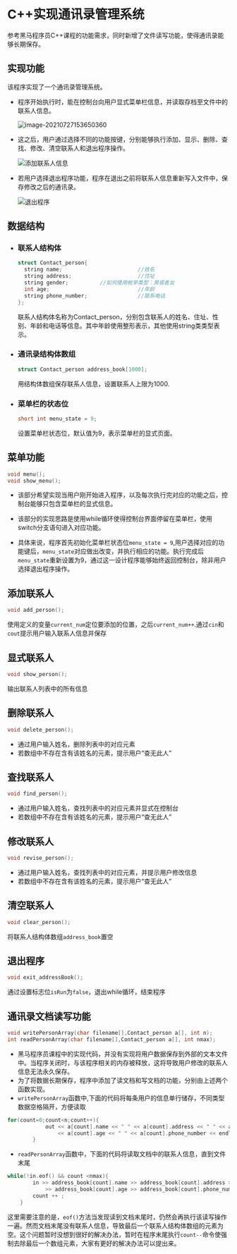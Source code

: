 # C++实现通讯录管理系统
参考黑马程序员C++课程的功能需求，同时新增了文件读写功能，使得通讯录能够长期保存。

## 实现功能

该程序实现了一个通讯录管理系统。

- 程序开始执行时，能在控制台向用户显式菜单栏信息，并读取存档至[](addressBook/addressBook.txt)文件中的联系人信息。

  <img src="https://github.com/ch1102256774/addressBook-amanagement-system/tree/main/image/menu.PNG" alt="image-20210727153650360" style="zoom:100%;" />

- 这之后，用户通过选择不同的功能按键，分别能够执行添加、显示、删除、查找、修改、清空联系人和退出程序操作。

  ![添加联系人信息](https://github.com/ch1102256774/addressBook-amanagement-system/tree/main/image/add.png)

- 若用户选择退出程序功能，程序在退出之前将联系人信息重新写入[](addressBook/addressBook.txt)文件中，保存修改之后的通讯录。

  ![退出程序](https://github.com/ch1102256774/addressBook-amanagement-system/tree/main/image/exit.png)

## 数据结构

- ### 联系人结构体

  ```c++
  struct Contact_person{		
  	string name;						//姓名 
  	string address;						//住址 
  	string gender;			//如何使用枚举类型：男或者女 
  	int age;							//年龄 
  	string phone_number; 				//联系电话 
  };
  ```

  联系人结构体名称为Contact_person，分别包含联系人的姓名、住址、性别、年龄和电话等信息。其中年龄使用整形表示，其他使用string类类型表示。

- ### 通讯录结构体数组

  ```c++
  struct Contact_person address_book[1000];	
  ```

  用结构体数组保存联系人信息，设置联系人上限为1000.

- ### 菜单栏的状态位

  ```c++
  short int menu_state = 9;
  ```

  设置菜单栏状态位，默认值为9，表示菜单栏的显式页面。

## 菜单功能

```c++
void menu();
void show_menu();
```

- 该部分希望实现当用户刚开始进入程序，以及每次执行完对应的功能之后，控制台能够只包含菜单栏的显式信息。
- 该部分的实现思路是使用while循环使得控制台界面停留在菜单栏，使用switch分支语句进入对应功能。

- 具体来说，程序首先初始化菜单栏状态位`menu_state = 9`,用户选择对应的功能键后，`menu_state`对应做出改变，并执行相应的功能。执行完成后`menu_state`重新设置为9，通过这一设计程序能够始终返回控制台，除非用户选择退出程序操作。

## 添加联系人

```c++
void add_person();
```

使用定义的变量`current_num`定位要添加的位置，之后`current_num++`.通过`cin`和`cout`提示用户输入联系人信息并保存

## 显式联系人

```c++
void show_person();
```

输出联系人列表中的所有信息

## 删除联系人

```C++
void delete_person();
```

- 通过用户输入姓名，删除列表中的对应元素
- 若数组中不存在含有该姓名的元素，提示用户“查无此人”

## 查找联系人

```c++
void find_person();
```

- 通过用户输入姓名，查找列表中的对应元素并显式在控制台
- 若数组中不存在含有该姓名的元素，提示用户“查无此人”

## 修改联系人

```C++
void revise_person();
```

- 通过用户输入姓名，查找列表中的对应元素，并提示用户修改信息
- 若数组中不存在含有该姓名的元素，提示用户“查无此人”

## 清空联系人

```c++
void clear_person();
```

将联系人结构体数组`address_book`置空

## 退出程序

```C++
void exit_addressBook();
```

通过设置标志位`isRun`为`false`，退出while循环，结束程序

## 通讯录文档读写功能

```C++
void writePersonArray(char filename[],Contact_person a[], int n);
int readPersonArray(char filename[],Contact_person a[], int nmax);
```

- 黑马程序员课程中的实现代码，并没有实现将用户数据保存到外部的文本文件中。当程序关闭时，与该程序相关的内存被释放，这将导致用户修改的联系人信息无法永久保存。
- 为了将数据长期保存，程序中添加了读文档和写文档的功能，分别由上述两个函数实现。
- `writePersonArray`函数中,下面的代码将每条用户的信息单行储存，不同类型数据空格隔开，方便读取

```c++
for(count=0;count<n;count++){
			out << a[count].name << " " << a[count].address << " " << a[count].gender << " " \
				<< a[count].age << " " << a[count].phone_number << endl;
		}
```

- `readPersonArray`函数中，下面的代码将读取文档中的联系人信息，直到文件末尾

```c++
while(!in.eof() && count <nmax){
		in >> address_book[count].name >> address_book[count].address >>address_book[count].gender  \
			>> address_book[count].age >> address_book[count].phone_number;
		count ++ ;
	}
```

这里需要注意的是，`eof()`方法当发现读到文档末尾时，仍然会再执行该读写操作一遍。然而文档末尾没有联系人信息，导致最后一个联系人结构体数组的元素为空。这个问题暂时没想到很好的解决办法，暂时在程序末尾执行`count--`命令使强制去除最后一个数组元素，大家有更好的解决办法可以提出来。
